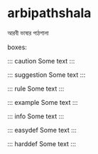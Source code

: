 # arbipathshala
আরবী ভাষার পাঠশালা

boxes: 

::: caution
Some text
:::

::: suggestion
Some text
:::

::: rule
Some text
:::

::: example
Some text
:::

::: info
Some text
:::

::: easydef
Some text
:::

::: harddef
Some text
:::